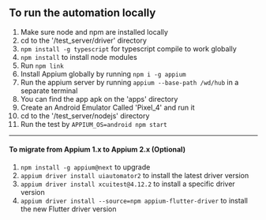 ## To run the automation locally

1. Make sure node and npm are installed locally
2. cd to the '/test_server/driver' directory
3. `npm install -g typescript` for typescript compile to work globally
4. `npm install` to install node modules 
5. Run `npm link`
6. Install Appium globally by running `npm i -g appium`
7. Run the appium server by running `appium --base-path /wd/hub` in a separate terminal
8. You can find the app apk on the 'apps' directory
9. Create an Android Emulator Called 'Pixel_4' and run it
10. cd to the '/test_server/nodejs' directory
11. Run the test by `APPIUM_OS=android npm start`

------------

#### To migrate from Appium 1.x to Appium 2.x (Optional)

1. `npm install -g appium@next` to upgrade
2. `appium driver install uiautomator2` to install the latest driver version
3. `appium driver install xcuitest@4.12.2` to install a specific driver version
4. `appium driver install --source=npm appium-flutter-driver` to install the new Flutter driver version